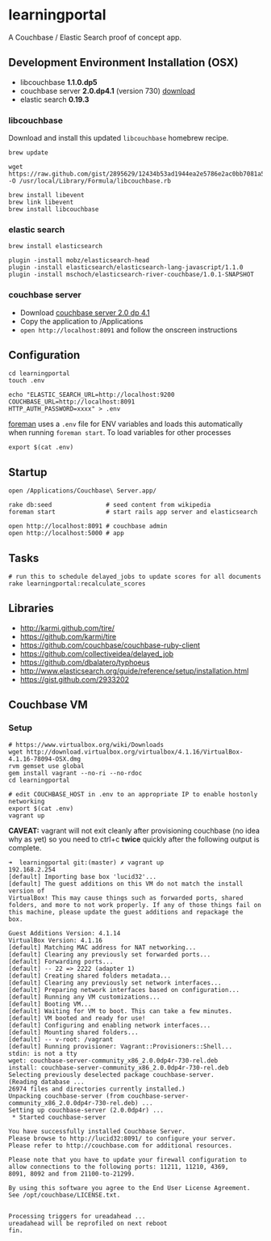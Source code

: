 # learningportal

A Couchbase / Elastic Search proof of concept app.

## Development Environment Installation (OSX)

* libcouchbase **1.1.0.dp5**
* couchbase server **2.0.dp4.1** (version 730) [download](http://builds.hq.northscale.net/releases/couch/2.0.0-dev-preview-4.1/couchbase-server-community-x64_64_2.0.0dp4r-730-rel.dmg)
* elastic search **0.19.3**

### libcouchbase

Download and install this updated `libcouchbase` homebrew recipe.

    brew update

    wget https://raw.github.com/gist/2895629/12434b53ad1944ea2e5786e2ac0bb7081a5992f9/libcouchbase.rb -O /usr/local/Library/Formula/libcouchbase.rb

    brew install libevent
    brew link libevent
    brew install libcouchbase

### elastic search

    brew install elasticsearch

    plugin -install mobz/elasticsearch-head
    plugin -install elasticsearch/elasticsearch-lang-javascript/1.1.0
    plugin -install mschoch/elasticsearch-river-couchbase/1.0.1-SNAPSHOT

### couchbase server

* Download [couchbase server 2.0 dp 4.1](http://builds.hq.northscale.net/releases/couch/2.0.0-dev-preview-4.1/couchbase-server-community-x64_64_2.0.0dp4r-730-rel.dmg)
* Copy the application to /Applications
* `open http://localhost:8091` and follow the onscreen instructions

## Configuration

    cd learningportal
    touch .env

    echo "ELASTIC_SEARCH_URL=http://localhost:9200
    COUCHBASE_URL=http://localhost:8091
    HTTP_AUTH_PASSWORD=xxxx" > .env

[foreman](https://github.com/ddollar/foreman) uses a `.env` file for ENV variables and loads this automatically when running `foreman start`. To load variables for other processes

    export $(cat .env)

## Startup

    open /Applications/Couchbase\ Server.app/

    rake db:seed               # seed content from wikipedia
    foreman start              # start rails app server and elasticsearch

    open http://localhost:8091 # couchbase admin
    open http://localhost:5000 # app

## Tasks

    # run this to schedule delayed_jobs to update scores for all documents
    rake learningportal:recalculate_scores

## Libraries

* http://karmi.github.com/tire/
* https://github.com/karmi/tire
* https://github.com/couchbase/couchbase-ruby-client
* https://github.com/collectiveidea/delayed_job
* https://github.com/dbalatero/typhoeus
* http://www.elasticsearch.org/guide/reference/setup/installation.html
* https://gist.github.com/2933202

## Couchbase VM

### Setup

    # https://www.virtualbox.org/wiki/Downloads
    wget http://download.virtualbox.org/virtualbox/4.1.16/VirtualBox-4.1.16-78094-OSX.dmg
    rvm gemset use global
    gem install vagrant --no-ri --no-rdoc
    cd learningportal

    # edit COUCHBASE_HOST in .env to an appropriate IP to enable hostonly networking
    export $(cat .env)
    vagrant up

**CAVEAT:** vagrant will not exit cleanly after provisioning couchbase (no idea why as yet) 
so you need to ctrl+c **twice** quickly after the following output is complete.

    ➜  learningportal git:(master) ✗ vagrant up     
    192.168.2.254
    [default] Importing base box 'lucid32'...
    [default] The guest additions on this VM do not match the install version of
    VirtualBox! This may cause things such as forwarded ports, shared
    folders, and more to not work properly. If any of those things fail on
    this machine, please update the guest additions and repackage the
    box.

    Guest Additions Version: 4.1.14
    VirtualBox Version: 4.1.16
    [default] Matching MAC address for NAT networking...
    [default] Clearing any previously set forwarded ports...
    [default] Forwarding ports...
    [default] -- 22 => 2222 (adapter 1)
    [default] Creating shared folders metadata...
    [default] Clearing any previously set network interfaces...
    [default] Preparing network interfaces based on configuration...
    [default] Running any VM customizations...
    [default] Booting VM...
    [default] Waiting for VM to boot. This can take a few minutes.
    [default] VM booted and ready for use!
    [default] Configuring and enabling network interfaces...
    [default] Mounting shared folders...
    [default] -- v-root: /vagrant
    [default] Running provisioner: Vagrant::Provisioners::Shell...
    stdin: is not a tty
    wget: couchbase-server-community_x86_2.0.0dp4r-730-rel.deb
    install: couchbase-server-community_x86_2.0.0dp4r-730-rel.deb
    Selecting previously deselected package couchbase-server.
    (Reading database ... 
    26974 files and directories currently installed.)
    Unpacking couchbase-server (from couchbase-server-community_x86_2.0.0dp4r-730-rel.deb) ...
    Setting up couchbase-server (2.0.0dp4r) ...
     * Started couchbase-server

    You have successfully installed Couchbase Server.
    Please browse to http://lucid32:8091/ to configure your server.
    Please refer to http://couchbase.com for additional resources.

    Please note that you have to update your firewall configuration to
    allow connections to the following ports: 11211, 11210, 4369,
    8091, 8092 and from 21100-to-21299.

    By using this software you agree to the End User License Agreement.
    See /opt/couchbase/LICENSE.txt.


    Processing triggers for ureadahead ...
    ureadahead will be reprofiled on next reboot
    fin.



